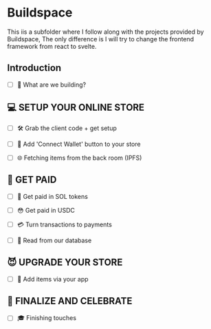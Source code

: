 # Buildspace

This iis a subfolder where I follow along with the projects provided by Buildspace, The only difference is I will try to change the frontend framework from react to svelte.

## Introduction

- [ ] 🧐 What are we building?

## 💻 SETUP YOUR ONLINE STORE

- [ ] 🛠 Grab the client code + get setup

- [ ] 👝 Add 'Connect Wallet' button to your store

- [ ] 🌐 Fetching items from the back room (IPFS)

## 🤑 GET PAID

- [ ] 🥺 Get paid in SOL tokens

- [ ] 😳 Get paid in USDC

- [ ] 💳 Turn transactions to payments

- [ ] 💾 Read from our database

## 😈 UPGRADE YOUR STORE

- [ ] 🛒 Add items via your app

## 🥳 FINALIZE AND CELEBRATE

- [ ] 🎓 Finishing touches
